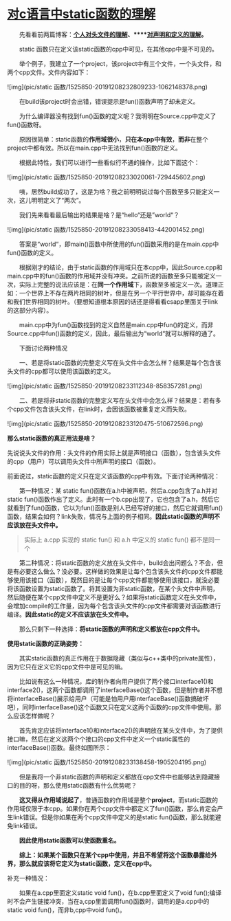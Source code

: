 # [对c语言中static函数的理解](https://www.cnblogs.com/XiaoXiaoShuai-/p/12008646.html)

　　先看看前两篇博客：**[个人对头文件的理解](https://www.cnblogs.com/XiaoXiaoShuai-/p/12008602.html)、****[对声明和定义的理解](https://www.cnblogs.com/XiaoXiaoShuai-/p/12008629.html)。**　

　　static 函数只在定义该static函数的cpp中可见，在其他cpp中是不可见的。

　　举个例子，我建立了一个project，该project中有三个文件，一个头文件，和两个cpp文件。文件内容如下：

![img](pic/static 函数/1525850-20191208232809233-1062148378.png)

　　在build该project时会出错，错误提示是fun()函数声明了却未定义。

　　为什么编译器没有找到fun()函数的定义呢？我明明在Source.cpp中定义了fun()函数呀。

　　原因很简单：static函数的**作用域很小**，**只在本****cpp****中有效**，**而非**在整个project中都有效。所以在main.cpp中无法找到fun()函数的定义。

　　根据此特性，我们可以进行一些看似行不通的操作，比如下面这个：

 ![img](pic/static 函数/1525850-20191208233020061-729445602.png)

　　咦，居然build成功了，这是为啥？我之前明明说过每个函数至多只能定义一次，这儿明明定义了“两次”。

　　我们先来看看最后输出的结果是啥？是“hello“还是”world“？

 ![img](pic/static 函数/1525850-20191208233058413-442001452.png)

　　答案是“world“，即main()函数中所使用的fun()函数采用的是在main.cpp中fun()函数的定义。

　　根据刚才的结论，由于static函数的作用域只在本cpp中，因此Source.cpp和main.cpp中的fun()函数的作用域并没有冲突。之前所说的函数至多只能被定义一次，实际上完整的说法应该是：在**同一个作用域**下，函数至多被定义一次。道理正如：一个世界上不存在两片相同的树叶，但是在另一个平行世界中，却可能存在着和我们世界相同的树叶。（要想知道根本原因的话还是得看看csapp里面关于link的这部分内容）。

　　main.cpp中为fun()函数找到的定义自然是main.cpp中fun()的定义，而非Source.cpp中fun()函数的定义，因此，最后输出为“world“就可以解释的通了。

 

　　下面讨论两种情况

　　一、若是将static函数的完整定义写在头文件中会怎么样？结果是每个包含该头文件的cpp都可以使用该函数的定义。

 ![img](pic/static 函数/1525850-20191208233112348-858357281.png)

　　二、若是将非static函数的完整定义写在头文件中会怎么样？结果是：若有多个cpp文件包含该头文件，在link时，会因该函数被重复定义而失败。

 ![img](pic/static 函数/1525850-20191208233120475-510672596.png)

**那么****static****函数的真正用法是啥？**

  先说说头文件的作用：头文件的作用实际上就是声明接口（函数），包含该头文件的cpp（用户）可以调用头文件中所声明的接口（函数）。

  前面说过，static函数的定义只在定义该函数的cpp中有效。下面讨论两种情况：

　　第一种情况：某 static fun()函数在a.h中被声明，然后a.cpp包含了a.h并对static fun()函数作出了定义。此时有一个b.cpp出现了，它也包含了a.h，然后它就看到了fun()函数，它以为fun()函数是别人已经写好的接口，然后它就调用fun()函数，结果会如何？link失败，情况与上面的例子相同。**因此static函数的声明不应该放在头文件中。**

> 实际上 a.cpp 实现的 static fun() 和 a.h 中定义的 static fun() 都不是同一个

　　第二种情况：将static函数的定义放在头文件中，build会出问题么？不会，但是有必要这么做么？没必要。这样做的效果是让每个包含该头文件的cpp文件都能够使用该接口（函数），既然目的是让每个cpp文件都能够使用该接口，就没必要将该函数设置为static函数了。将其设置为非static函数，在某个头文件中声明，然后随便在某个cpp文件中定义不是更好么？如果将static函数定义在头文件中，会增加compile的工作量，因为每个包含该头文件的cpp文件都需要对该函数进行编译。**因此****static****的定义不应该放在头文件中。**

　　那么只剩下一种选择：**将static函数的声明和定义都放在cpp文件中。**

**使用static函数的正确姿势：**

　　其实static函数的真正作用在于数据隐藏（类似与c++类中的private属性），因为它只在定义它的cpp文件中是可见的嘛。

　　比如说有这么一种情况，库的制作者向用户提供了两个接口interface1()和interface2()，这两个函数都调用了interfaceBase()这个函数，但是制作者并不想将interfaceBase()展示给用户（可能是怕用户用interfaceBase()函数搞破坏吧），同时interfaceBase()这个函数又只在定义这两个函数的cpp文件中使用。那么应该怎样做呢？

　　首先肯定应该将interface1()和interface2()的声明放在某头文件中，为了提供接口嘛，然后在定义这两个个接口的cpp文件中定义一个static属性的interfaceBase()函数。最终如图所示：

 ![img](pic/static 函数/1525850-20191208233138458-1905204195.png)

　　但是我将一个非static函数的声明和定义都放在cpp文件中也能够达到隐藏接口的目的呀，那么使用static函数有什么优势呢？

　　**这又得从作用域说起了**，普通函数的作用域是整个**project**，而static函数的作用域仅限于本cpp。如果你在两个cpp文件中都定义了fun()函数，那么肯定会产生link错误。但是你如果在两个cpp文件中定义的是static fun()函数，那么就能避免link错误。

　　**因此使用****static****函数可以使函数重名。**

　　**综上：如果某个函数只在某个cpp中使用，并且不希望将这个函数暴露给外界，那么就应该将它定义为static函数，定义在cpp中。**

 

补充一种情况：

　　如果在a.cpp里面定义static void fun()，在b.cpp里面定义了void fun();编译时不会产生链接冲突，当在a,cpp里面调用fun()函数时，调用的是a.cpp中的static void fun()，而非b,cpp中void fun()。